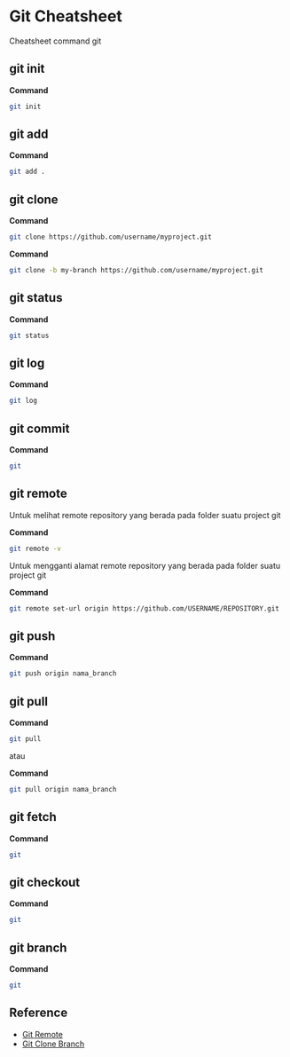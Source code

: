 # Git Cheatsheet

Cheatsheet command git

## git init

**Command**

``` bash
git init
```

## git add

**Command**

``` bash
git add .
```

## git clone

**Command**

``` bash
git clone https://github.com/username/myproject.git
```

**Command**

``` bash
git clone -b my-branch https://github.com/username/myproject.git
```
## git status

**Command**

``` bash
git status
```

## git log

**Command**

``` bash
git log
```

## git commit

**Command**

``` bash
git 
```

## git remote

Untuk melihat remote repository yang berada pada folder suatu project git 

**Command**

``` bash
git remote -v
```

Untuk mengganti alamat remote repository yang berada pada folder suatu project git 

**Command**

``` bash
git remote set-url origin https://github.com/USERNAME/REPOSITORY.git
```

## git push

**Command**

``` bash
git push origin nama_branch 
```

## git pull

**Command**

``` bash
git pull 
```
atau 

**Command**

``` bash
git pull origin nama_branch 
```

## git fetch

**Command**

``` bash
git 
```

## git checkout

**Command**

``` bash
git 
```

## git branch

**Command**

``` bash
git 
```

## Reference

- [Git Remote](https://help.github.com/articles/changing-a-remote-s-url/)
- [Git Clone Branch](https://stackoverflow.com/questions/1911109/how-to-clone-a-specific-git-branch)
